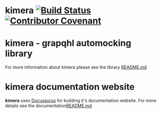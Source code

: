 # kimera [![Build Status](https://travis-ci.org/lola-tech/graphql-mirage.svg?branch=master)](https://travis-ci.org/lola-tech/graphql-mirage) [![Contributor Covenant](https://img.shields.io/badge/Contributor%20Covenant-v2.0%20adopted-ff69b4.svg)](code_of_conduct.md)

# kimera - grapqhl automocking library

For more information about kimera please see the library [README.md](https://github.com/lola-tech/graphql-mirage/packages/graphql-mirage/README.md)

# kimera documentation website

**kimera** uses [Docusaurus](docusaurus.io) for building it's documentation website. For more details see the documentation[README.md](https://github.com/lola-tech/graphql-mirage/packages/packages/graphql-miragedocs/README.md)
